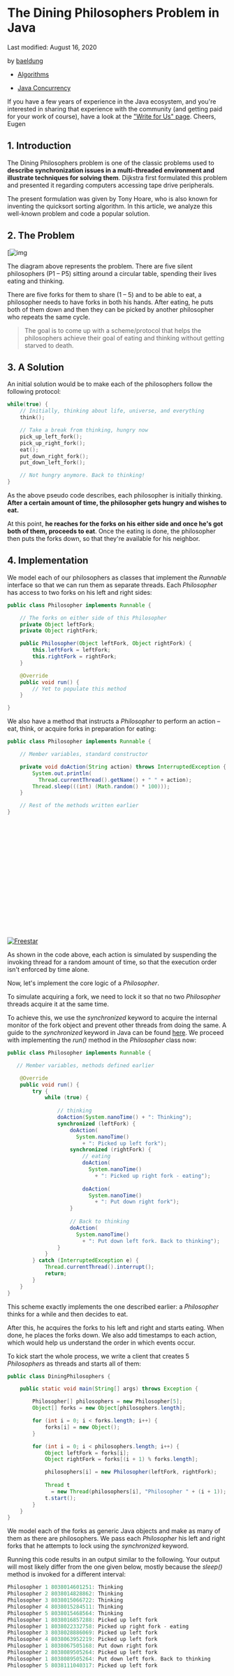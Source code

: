 # The Dining Philosophers Problem in Java

Last modified: August 16, 2020

by [baeldung](https://www.baeldung.com/author/baeldung/)



- [Algorithms](https://www.baeldung.com/category/algorithms/)

- [Java Concurrency](https://www.baeldung.com/tag/java-concurrency/)

If you have a few years of experience in the Java ecosystem, and you're interested in sharing that experience with the community (and getting paid for your work of course), have a look at the ["Write for Us" page](https://www.baeldung.com/contribution-guidelines). Cheers, Eugen

## **1. Introduction**

The Dining Philosophers problem is one of the classic problems used to **describe synchronization issues in a multi-threaded environment and illustrate techniques for solving them**. Dijkstra first formulated this problem and presented it regarding computers accessing tape drive peripherals.

The present formulation was given by Tony Hoare, who is also known for inventing the quicksort sorting algorithm. In this article, we analyze this well-known problem and code a popular solution.

## **2. The Problem**

[![img](/Users/alton/Documents/profile/notebook/Java/play-java/docs/java-concurrency/images/dp0-297x300.png)

The diagram above represents the problem. There are five silent philosophers (P1 – P5) sitting around a circular table, spending their lives eating and thinking.

There are five forks for them to share (1 – 5) and to be able to eat, a philosopher needs to have forks in both his hands. After eating, he puts both of them down and then they can be picked by another philosopher who repeats the same cycle.

> The goal is to come up with a scheme/protocol that helps the philosophers achieve their goal of eating and thinking without getting starved to death.

## **3. A Solution**

An initial solution would be to make each of the philosophers follow the following protocol:

```c
while(true) { 
    // Initially, thinking about life, universe, and everything
    think();

    // Take a break from thinking, hungry now
    pick_up_left_fork();
    pick_up_right_fork();
    eat();
    put_down_right_fork();
    put_down_left_fork();

    // Not hungry anymore. Back to thinking!
}
```

As the above pseudo code describes, each philosopher is initially thinking. **After a certain amount of time, the philosopher gets hungry and wishes to eat.**

At this point, **he reaches for the forks on his either side and once he's got both of them, proceeds to eat**. Once the eating is done, the philosopher then puts the forks down, so that they're available for his neighbor.

## **4. Implementation**

We model each of our philosophers as classes that implement the *Runnable* interface so that we can run them as separate threads. Each *Philosopher* has access to two forks on his left and right sides:

```java
public class Philosopher implements Runnable {

    // The forks on either side of this Philosopher 
    private Object leftFork;
    private Object rightFork;

    public Philosopher(Object leftFork, Object rightFork) {
        this.leftFork = leftFork;
        this.rightFork = rightFork;
    }

    @Override
    public void run() {
        // Yet to populate this method
    }

}
```

We also have a method that instructs a *Philosopher* to perform an action – eat, think, or acquire forks in preparation for eating:

```java
public class Philosopher implements Runnable {

    // Member variables, standard constructor

    private void doAction(String action) throws InterruptedException {
        System.out.println(
          Thread.currentThread().getName() + " " + action);
        Thread.sleep(((int) (Math.random() * 100)));
    }

    // Rest of the methods written earlier
}
```

<iframe id="google_ads_iframe_/15184186/baeldung_incontent_dynamic_desktop_0" title="3rd party ad content" name="google_ads_iframe_/15184186/baeldung_incontent_dynamic_desktop_0" width="300" height="250" scrolling="no" marginwidth="0" marginheight="0" frameborder="0" allow="conversion-measurement ‘src’" srcdoc="" data-google-container-id="9" data-load-complete="true" style="box-sizing: border-box; border: 0px; vertical-align: bottom;"></iframe>

[![Freestar](https://a.pub.network/core/imgs/fslogo-green.svg)](https://freestar.com/?utm_medium=ad_container&utm_source=branding&utm_name=baeldung_incontent_dynamic_desktop)

As shown in the code above, each action is simulated by suspending the invoking thread for a random amount of time, so that the execution order isn't enforced by time alone.

Now, let's implement the core logic of a *Philosopher*.

To simulate acquiring a fork, we need to lock it so that no two *Philosopher* threads acquire it at the same time.

To achieve this, we use the *synchronized* keyword to acquire the internal monitor of the fork object and prevent other threads from doing the same. A guide to the *synchronized* keyword in Java can be found [here](https://www.baeldung.com/java-synchronized). We proceed with implementing the *run()* method in the *Philosopher* class now:

```java
public class Philosopher implements Runnable {

   // Member variables, methods defined earlier

    @Override
    public void run() {
        try {
            while (true) {
                
                // thinking
                doAction(System.nanoTime() + ": Thinking");
                synchronized (leftFork) {
                    doAction(
                      System.nanoTime() 
                        + ": Picked up left fork");
                    synchronized (rightFork) {
                        // eating
                        doAction(
                          System.nanoTime() 
                            + ": Picked up right fork - eating"); 
                        
                        doAction(
                          System.nanoTime() 
                            + ": Put down right fork");
                    }
                    
                    // Back to thinking
                    doAction(
                      System.nanoTime() 
                        + ": Put down left fork. Back to thinking");
                }
            }
        } catch (InterruptedException e) {
            Thread.currentThread().interrupt();
            return;
        }
    }
}
```

This scheme exactly implements the one described earlier: a *Philosopher* thinks for a while and then decides to eat.

After this, he acquires the forks to his left and right and starts eating. When done, he places the forks down. We also add timestamps to each action, which would help us understand the order in which events occur.

To kick start the whole process, we write a client that creates 5 *Philosophers* as threads and starts all of them:

```java
public class DiningPhilosophers {

    public static void main(String[] args) throws Exception {

        Philosopher[] philosophers = new Philosopher[5];
        Object[] forks = new Object[philosophers.length];

        for (int i = 0; i < forks.length; i++) {
            forks[i] = new Object();
        }

        for (int i = 0; i < philosophers.length; i++) {
            Object leftFork = forks[i];
            Object rightFork = forks[(i + 1) % forks.length];

            philosophers[i] = new Philosopher(leftFork, rightFork);
            
            Thread t 
              = new Thread(philosophers[i], "Philosopher " + (i + 1));
            t.start();
        }
    }
}
```

We model each of the forks as generic Java objects and make as many of them as there are philosophers. We pass each *Philosopher* his left and right forks that he attempts to lock using the *synchronized* keyword.

Running this code results in an output similar to the following. Your output will most likely differ from the one given below, mostly because the *sleep()* method is invoked for a different interval:

```c
Philosopher 1 8038014601251: Thinking
Philosopher 2 8038014828862: Thinking
Philosopher 3 8038015066722: Thinking
Philosopher 4 8038015284511: Thinking
Philosopher 5 8038015468564: Thinking
Philosopher 1 8038016857288: Picked up left fork
Philosopher 1 8038022332758: Picked up right fork - eating
Philosopher 3 8038028886069: Picked up left fork
Philosopher 4 8038063952219: Picked up left fork
Philosopher 1 8038067505168: Put down right fork
Philosopher 2 8038089505264: Picked up left fork
Philosopher 1 8038089505264: Put down left fork. Back to thinking
Philosopher 5 8038111040317: Picked up left fork
```

<iframe id="google_ads_iframe_/15184186/baeldung_incontent_dynamic_desktop_1" title="3rd party ad content" name="google_ads_iframe_/15184186/baeldung_incontent_dynamic_desktop_1" width="300" height="250" scrolling="no" marginwidth="0" marginheight="0" frameborder="0" allow="conversion-measurement ‘src’" srcdoc="" data-google-container-id="a" data-load-complete="true" style="box-sizing: border-box; border: 0px; vertical-align: bottom;"></iframe>

[![Freestar](https://a.pub.network/core/imgs/fslogo-green.svg)](https://freestar.com/?utm_medium=ad_container&utm_source=branding&utm_name=baeldung_incontent_dynamic_desktop)

All the *Philosopher*s initially start off thinking, and we see that *Philosopher 1* proceeds to pick up the left and right fork, then eats and proceeds to place both of them down, after which `Philosopher 5` picks it up.

## **5. The Problem With the Solution: Deadlock**

Though it seems that the above solution is correct, there's an issue of a deadlock arising.

> A deadlock is a situation where the progress of a system is halted as each process is waiting to acquire a resource held by some other process.

We can confirm the same by running the above code a few times and checking that some times, the code just hangs. Here's a sample output that demonstrates the above issue:

```java
Philosopher 1 8487540546530: Thinking
Philosopher 2 8487542012975: Thinking
Philosopher 3 8487543057508: Thinking
Philosopher 4 8487543318428: Thinking
Philosopher 5 8487544590144: Thinking
Philosopher 3 8487589069046: Picked up left fork
Philosopher 1 8487596641267: Picked up left fork
Philosopher 5 8487597646086: Picked up left fork
Philosopher 4 8487617680958: Picked up left fork
Philosopher 2 8487631148853: Picked up left fork
```

In this situation, each of the *Philosopher*s has acquired his left fork, but can't acquire his right fork, because his neighbor has already acquired it. This situation is commonly known as the **circular wait** and is one of the conditions that results in a deadlock and prevents the progress of the system.

### **6. Resolving the Deadlock**

As we saw above, the primary reason for a deadlock is the circular wait condition where each process waits upon a resource that's being held by some other process. Hence, to avoid a deadlock situation we need to make sure that the circular wait condition is broken. There are several ways to achieve this, the simplest one being the follows:

> All Philosophers reach for their left fork first, except one who first reaches for his right fork.

We implement this in our existing code by making a relatively minor change in code:

```java
public class DiningPhilosophers {

    public static void main(String[] args) throws Exception {

        final Philosopher[] philosophers = new Philosopher[5];
        Object[] forks = new Object[philosophers.length];

        for (int i = 0; i < forks.length; i++) {
            forks[i] = new Object();
        }

        for (int i = 0; i < philosophers.length; i++) {
            Object leftFork = forks[i];
            Object rightFork = forks[(i + 1) % forks.length];

            if (i == philosophers.length - 1) {
                
                // The last philosopher picks up the right fork first
                philosophers[i] = new Philosopher(rightFork, leftFork); 
            } else {
                philosophers[i] = new Philosopher(leftFork, rightFork);
            }
            
            Thread t 
              = new Thread(philosophers[i], "Philosopher " + (i + 1));
            t.start();
        }
    }
}
```

The change comes in lines 17-19 of the above code, where we introduce the condition that makes the last philosopher reach for his right fork first, instead of the left. This breaks the circular wait condition and we can avert the deadlock.

Following output shows one of the cases where all the *Philosopher*s get their chance to think and eat, without causing a deadlock:

```java
Philosopher 1 88519839556188: Thinking
Philosopher 2 88519840186495: Thinking
Philosopher 3 88519840647695: Thinking
Philosopher 4 88519840870182: Thinking
Philosopher 5 88519840956443: Thinking
Philosopher 3 88519864404195: Picked up left fork
Philosopher 5 88519871990082: Picked up left fork
Philosopher 4 88519874059504: Picked up left fork
Philosopher 5 88519876989405: Picked up right fork - eating
Philosopher 2 88519935045524: Picked up left fork
Philosopher 5 88519951109805: Put down right fork
Philosopher 4 88519997119634: Picked up right fork - eating
Philosopher 5 88519997113229: Put down left fork. Back to thinking
Philosopher 5 88520011135846: Thinking
Philosopher 1 88520011129013: Picked up left fork
Philosopher 4 88520028194269: Put down right fork
Philosopher 4 88520057160194: Put down left fork. Back to thinking
Philosopher 3 88520067162257: Picked up right fork - eating
Philosopher 4 88520067158414: Thinking
Philosopher 3 88520160247801: Put down right fork
Philosopher 4 88520249049308: Picked up left fork
Philosopher 3 88520249119769: Put down left fork. Back to thinking
```

It can be verified by running the code several times, that the system is free from the deadlock situation that occurred before.

## **7. Conclusion**

<iframe id="google_ads_iframe_/15184186/baeldung_incontent_dynamic_desktop_2" title="3rd party ad content" name="google_ads_iframe_/15184186/baeldung_incontent_dynamic_desktop_2" width="300" height="250" scrolling="no" marginwidth="0" marginheight="0" frameborder="0" allow="conversion-measurement ‘src’" srcdoc="" data-google-container-id="b" data-load-complete="true" style="box-sizing: border-box; border: 0px; vertical-align: bottom;"></iframe>

[![Freestar](https://a.pub.network/core/imgs/fslogo-green.svg)](https://freestar.com/?utm_medium=ad_container&utm_source=branding&utm_name=baeldung_incontent_dynamic_desktop)

In this article, we explored the famous Dining Philosophers problem and **the concepts of circular wait and deadlock**. We coded a simple solution that caused a deadlock and made a simple change to break the circular wait and avoid a deadlock. This is just a start, and more sophisticated solutions do exist.

The code for this article can be found [over on GitHub](https://github.com/eugenp/tutorials/tree/master/core-java-modules/core-java-concurrency-advanced).